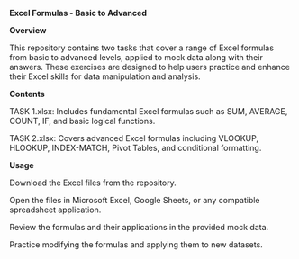 **Excel Formulas - Basic to Advanced**

**Overview**

This repository contains two tasks that cover a range of Excel formulas from basic to advanced levels, applied to mock data along with their answers. These exercises are designed to help users practice and enhance their Excel skills for data manipulation and analysis.

**Contents**

TASK 1.xlsx: Includes fundamental Excel formulas such as SUM, AVERAGE, COUNT, IF, and basic logical functions.

TASK 2.xlsx: Covers advanced Excel formulas including VLOOKUP, HLOOKUP, INDEX-MATCH, Pivot Tables, and conditional formatting.

**Usage**

Download the Excel files from the repository.

Open the files in Microsoft Excel, Google Sheets, or any compatible spreadsheet application.

Review the formulas and their applications in the provided mock data.

Practice modifying the formulas and applying them to new datasets.
